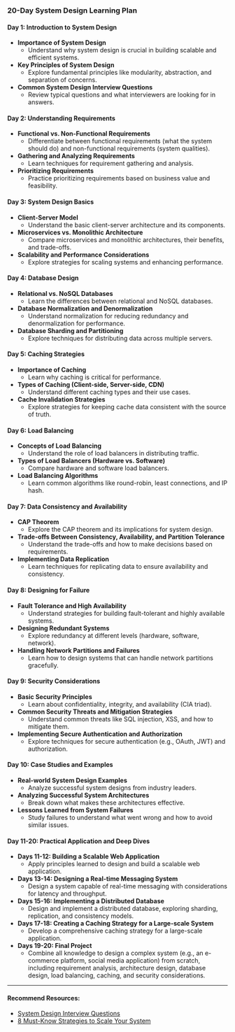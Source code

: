 ### 20-Day System Design Learning Plan

#### Day 1: Introduction to System Design
- **Importance of System Design**
  - Understand why system design is crucial in building scalable and efficient systems.
- **Key Principles of System Design**
  - Explore fundamental principles like modularity, abstraction, and separation of concerns.
- **Common System Design Interview Questions**
  - Review typical questions and what interviewers are looking for in answers.

#### Day 2: Understanding Requirements
- **Functional vs. Non-Functional Requirements**
  - Differentiate between functional requirements (what the system should do) and non-functional requirements (system qualities).
- **Gathering and Analyzing Requirements**
  - Learn techniques for requirement gathering and analysis.
- **Prioritizing Requirements**
  - Practice prioritizing requirements based on business value and feasibility.

#### Day 3: System Design Basics
- **Client-Server Model**
  - Understand the basic client-server architecture and its components.
- **Microservices vs. Monolithic Architecture**
  - Compare microservices and monolithic architectures, their benefits, and trade-offs.
- **Scalability and Performance Considerations**
  - Explore strategies for scaling systems and enhancing performance.

#### Day 4: Database Design
- **Relational vs. NoSQL Databases**
  - Learn the differences between relational and NoSQL databases.
- **Database Normalization and Denormalization**
  - Understand normalization for reducing redundancy and denormalization for performance.
- **Database Sharding and Partitioning**
  - Explore techniques for distributing data across multiple servers.

#### Day 5: Caching Strategies
- **Importance of Caching**
  - Learn why caching is critical for performance.
- **Types of Caching (Client-side, Server-side, CDN)**
  - Understand different caching types and their use cases.
- **Cache Invalidation Strategies**
  - Explore strategies for keeping cache data consistent with the source of truth.

#### Day 6: Load Balancing
- **Concepts of Load Balancing**
  - Understand the role of load balancers in distributing traffic.
- **Types of Load Balancers (Hardware vs. Software)**
  - Compare hardware and software load balancers.
- **Load Balancing Algorithms**
  - Learn common algorithms like round-robin, least connections, and IP hash.

#### Day 7: Data Consistency and Availability
- **CAP Theorem**
  - Explore the CAP theorem and its implications for system design.
- **Trade-offs Between Consistency, Availability, and Partition Tolerance**
  - Understand the trade-offs and how to make decisions based on requirements.
- **Implementing Data Replication**
  - Learn techniques for replicating data to ensure availability and consistency.

#### Day 8: Designing for Failure
- **Fault Tolerance and High Availability**
  - Understand strategies for building fault-tolerant and highly available systems.
- **Designing Redundant Systems**
  - Explore redundancy at different levels (hardware, software, network).
- **Handling Network Partitions and Failures**
  - Learn how to design systems that can handle network partitions gracefully.

#### Day 9: Security Considerations
- **Basic Security Principles**
  - Learn about confidentiality, integrity, and availability (CIA triad).
- **Common Security Threats and Mitigation Strategies**
  - Understand common threats like SQL injection, XSS, and how to mitigate them.
- **Implementing Secure Authentication and Authorization**
  - Explore techniques for secure authentication (e.g., OAuth, JWT) and authorization.

#### Day 10: Case Studies and Examples
- **Real-world System Design Examples**
  - Analyze successful system designs from industry leaders.
- **Analyzing Successful System Architectures**
  - Break down what makes these architectures effective.
- **Lessons Learned from System Failures**
  - Study failures to understand what went wrong and how to avoid similar issues.

#### Day 11-20: Practical Application and Deep Dives
- **Days 11-12: Building a Scalable Web Application**
  - Apply principles learned to design and build a scalable web application.
- **Days 13-14: Designing a Real-time Messaging System**
  - Design a system capable of real-time messaging with considerations for latency and throughput.
- **Days 15-16: Implementing a Distributed Database**
  - Design and implement a distributed database, exploring sharding, replication, and consistency models.
- **Days 17-18: Creating a Caching Strategy for a Large-scale System**
  - Develop a comprehensive caching strategy for a large-scale application.
- **Days 19-20: Final Project**
  - Combine all knowledge to design a complex system (e.g., an e-commerce platform, social media application) from scratch, including requirement analysis, architecture design, database design, load balancing, caching, and security considerations.

------

#### Recommend Resources:
- [System Design Interview Questions](https://codebitwave.com/system-design-interview-questions/)
- [8 Must-Know Strategies to Scale Your System](https://codebitwave.com/system-design-101-8-must-know-strategies-to-scale-your-system/)
